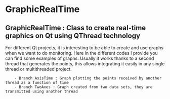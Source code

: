 <h1>GraphicRealTime</h1>
        
<h2>GraphicRealTime : Class to create real-time graphics on Qt using QThread technology</h2>
        
<p>For different Qt projects, it is interesting to be able to create and use graphs when we want to do monitoring. 
 Here in the different codes I provide you can find some examples of graphs. 
 Usually it works thanks to a second thread that generates the points, this allows integrating it easily in any single thread or multithreaded project.</p>
        
        - Branch AxisTime : Graph plotting the points received by another thread as a function of time
        - Branch TwoAxes : Graph created from two data sets, they are transmitted using another thread 
